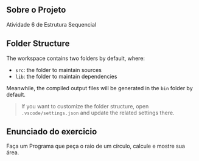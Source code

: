 ## Sobre o Projeto

Atividade 6 de Estrutura Sequencial

## Folder Structure

The workspace contains two folders by default, where:

- `src`: the folder to maintain sources
- `lib`: the folder to maintain dependencies

Meanwhile, the compiled output files will be generated in the `bin` folder by default.

> If you want to customize the folder structure, open `.vscode/settings.json` and update the related settings there.

## Enunciado do exercicio

Faça um Programa que peça o raio de um círculo, calcule e mostre sua área.
